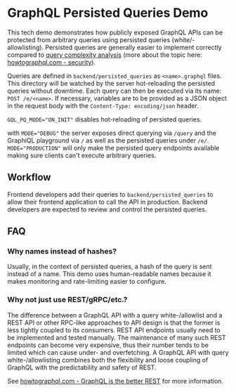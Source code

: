 # GraphQL Persisted Queries Demo

This tech demo demonstrates how publicly exposed GraphQL APIs can be protected
from arbitrary queries using persisted queries (white/-allowlisting).
Persisted queries are generally easier to implement correctly compared to
[query complexity analysis](https://gqlgen.com/reference/complexity/)
(more about the topic here:
[howtographql.com - security](https://www.howtographql.com/advanced/4-security/)).

Queries are defined in `backend/persisted_queries`
as `<name>.graphql` files. This directory will be watched by the server
hot-reloading the persisted queries without downtime.
Еach query can then be executed via its name: `POST /e/<name>`.
If necessary, variables are to be provided as a JSON object
in the request body with the `Content-Type: encoding/json` header.

`GQL_PQ_MODE="ON_INIT"` disables hot-reloading of persisted queries.

with `MODE="DEBUG"` the server exposes direct querying via `/query` and the
GraphiQL playground via `/` as well as the persisted queries under `/e/`.
`MODE="PRODUCTION"` will only make the persisted query endpoints available
making sure clients can't execute arbitrary queries.

## Workflow 

Frontend developers add their queries to `backend/persisted_queries` to allow their
frontend application to call the API in production. Backend developers
are expected to review and control the persisted queries.

## FAQ

### Why names instead of hashes?
Usually, in the context of persisted queries, a hash of the query is sent
instead of a name. This demo uses human-readable names because it makes
monitoring and rate-limiting easier to configure.

### Why not just use REST/gRPC/etc.?
The difference between a GraphQL API with a query white-/allowlist
and a REST API or other RPC-like approaches to API design is that the former
is less tightly coupled to its consumers.
REST API endpoints usually need to be implemented and tested manually.
The maintenance of many such REST endpoints can become very expensive, thus
their number tends to be limited which can cause under- and overfetching.
A GraphQL API with query white-/allowlisting combines both the flexibility
and loose coupling of GraphQL with the predictability and safety of REST.

See [howtographql.com - GraphQL is the better REST](https://www.howtographql.com/basics/1-graphql-is-the-better-rest/)
for more information.
